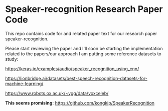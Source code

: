 # Speaker-recognition Research Paper Code
This repo contains code for and related paper text for our research paper speaker-recognition.

Please start reviewing the paper and I'll soon be starting the implementation related to the papers/our approach
I am putting some reference datasets to study:

https://keras.io/examples/audio/speaker_recognition_using_cnn/

https://lionbridge.ai/datasets/best-speech-recognition-datasets-for-machine-learning/

https://www.robots.ox.ac.uk/~vgg/data/voxceleb/


**This seems promising:**
https://github.com/kongkip/SpeakerRecognition
